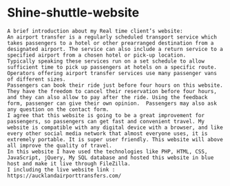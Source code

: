 # Shine-shuttle-website
 	A brief introduction about my Real time client’s website:
 	An airport transfer is a regularly scheduled transport service which takes passengers to a hotel or other prearranged destination from a designated airport. The service can also include a return service to a specified airport from a chosen hotel or pick-up location.
 	Typically speaking these services run on a set schedule to allow sufficient time to pick up passengers at hotels on a specific route. Operators offering airport transfer services use many passenger vans of different sizes.
 	Passengers can book their ride just before four hours on this website. They have the freedom to cancel their reservation before four hours, and they can also allow to pay after the ride. Using the feedback form, passenger can give their own opinion.  Passengers may also ask any question on the contact form.
 	I agree that this website is going to be a great improvement for passengers, so passengers can get fast and convenient travel. My website is compatible with any digital device with a browser, and like every other social media network that almost everyone uses, it is extremely portable. It is super user friendly. This website will above all improve the quality of travel.
 	In this website I have used the technologies like PHP, HTML, CSS, JavaScript, jQuery, My SQL database and hosted this website in blue host and make it live through FileZilla.
 	I including the live website link : https://aucklandairporttransfers.com/
